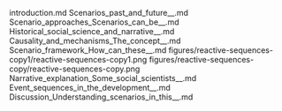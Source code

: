 introduction.md
Scenarios_past_and_future__.md
Scenario_approaches_Scenarios_can_be__.md
Historical_social_science_and_narrative__.md
Causality_and_mechanisms_The_concept__.md
Scenario_framework_How_can_these__.md
figures/reactive-sequences-copy1/reactive-sequences-copy1.png
figures/reactive-sequences-copy/reactive-sequences-copy.png
Narrative_explanation_Some_social_scientists__.md
Event_sequences_in_the_development__.md
Discussion_Understanding_scenarios_in_this__.md